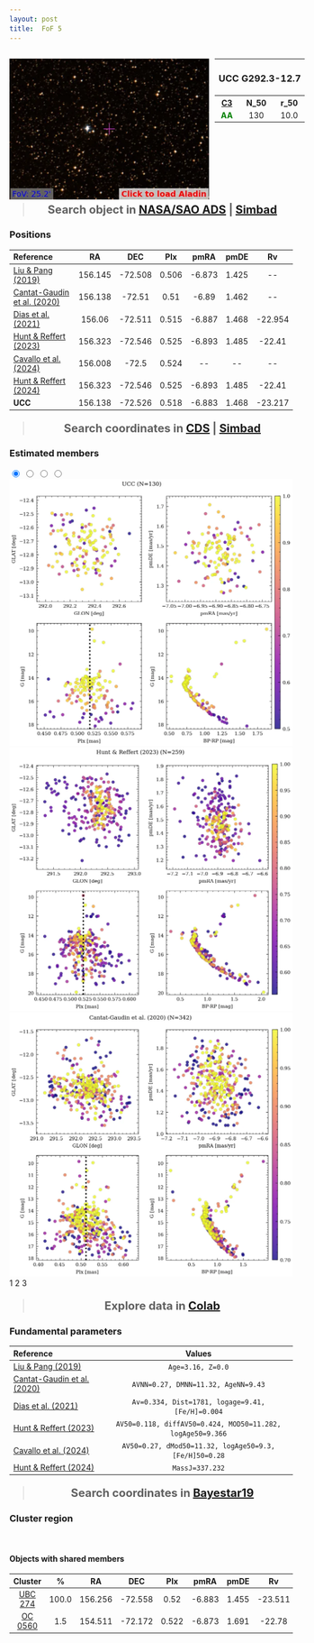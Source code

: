 ```yaml
---
layout: post
title:  FoF 5
---
```

<div style="display: flex; justify-content: space-between; width:720px;height:250px">
<div style="text-align: center;">

<!-- Static image + data attributes for FOV and target -->
<img id="aladin_img"
     data-umami-event="aladin_load"
     src="https://raw.githubusercontent.com/ucc23/Q4N/main/plots/fof5_aladin.webp"
     alt="Click to load Aladin Lite" 
     style="width:355px;height:250px; cursor: pointer;"
     data-fov="0.333" 
     data-target="156.138 -72.526"/>
<!-- Div to contain Aladin Lite viewer -->
<div id="aladin-lite-div" style="width:355px;height:250px;display:none;"></div>
<!-- Aladin Lite script (will be loaded after the image is clicked) -->
<script src="{{ site.baseurl }}/scripts/aladin_load.js"></script>

</div>
<!-- Left block -->

<table style="width:355px;height:250px;">
  <!-- Row 1 (title) -->
  <tr>
    <td colspan="5"><h3>UCC G292.3-12.7</h3></td>
  </tr>
  <!-- Row 2 -->
  <tr>
    <th style="text-align: center;"><a href="https://ucc.ar/faq#what-is-the-c3-parameter" title="Combined class">C3</a></th>
    <th style="text-align: center;"><div title="Stars with membership probability >50%">N_50</div></th>
    <th style="text-align: center;"><div title="Radius that contains half the members [arcmin]">r_50</div></th>
  </tr>
  <!-- Row 3 -->
  <tr>
    <td style="text-align: center;"><span style="color: green; font-weight: bold;">A</span><span style="color: green; font-weight: bold;">A</span></td>
    <td style="text-align: center;">130</td>
    <td style="text-align: center;">10.0</td>
  </tr>
</table>
</div>

> <p style="text-align:center; font-weight: bold; font-size:20px">Search object in <a data-umami-event="nasa_search" href="https://ui.adsabs.harvard.edu/search/q=%20collection%3Aastronomy%20body%3A%22FoF%205%22&sort=date%20desc%2C%20bibcode%20desc&p_=0" target="_blank">NASA/SAO ADS</a> | <a data-umami-event="simbad_search" href="https://simbad.cds.unistra.fr/simbad/sim-id-refs?Ident=fof5" target="_blank">Simbad</a></p>


### Positions

| Reference    | RA    | DEC   | Plx  | pmRA  | pmDE   |  Rv  |
| :---         | :---: | :---: | :---: | :---: | :---: | :---: |
|[Liu & Pang (2019)](https://ui.adsabs.harvard.edu/abs/2019ApJS..245...32L) | 156.145 | -72.508 | 0.506 | -6.873 | 1.425 | -- |
|[Cantat-Gaudin et al. (2020)](https://ui.adsabs.harvard.edu/abs/2020A%26A...640A...1C) | 156.138 | -72.51 | 0.51 | -6.89 | 1.462 | -- |
|[Dias et al. (2021)](https://ui.adsabs.harvard.edu/abs/2021MNRAS.504..356D) | 156.06 | -72.511 | 0.515 | -6.887 | 1.468 | -22.954 |
|[Hunt & Reffert (2023)](https://ui.adsabs.harvard.edu/abs/2023A%26A...673A.114H) | 156.323 | -72.546 | 0.525 | -6.893 | 1.485 | -22.41 |
|[Cavallo et al. (2024)](https://ui.adsabs.harvard.edu/abs/2024AJ....167...12C) | 156.008 | -72.5 | 0.524 | -- | -- | -- |
|[Hunt & Reffert (2024)](https://ui.adsabs.harvard.edu/abs/2024A%26A...686A..42H) | 156.323 | -72.546 | 0.525 | -6.893 | 1.485 | -22.41 |
| **UCC** |156.138 | -72.526 | 0.518 | -6.883 | 1.468 | -23.217 |

> <p style="text-align:center; font-weight: bold; font-size:20px">Search coordinates in <a data-umami-event="cds_coord_search" href="https://cdsportal.u-strasbg.fr/?target=156.138,-72.526" target="_blank">CDS</a> | <a data-umami-event="simbad_coord_search" href="https://simbad.cds.unistra.fr/mobile/object_list.html?coord=156.138%20-72.526&output=json&radius=5&userEntry=fof5" target="_blank">Simbad</a></p>

### Estimated members

<div class="carousel">
<input type="radio" name="radio-btn" id="slide1" checked>
<input type="radio" name="radio-btn" id="slide1">
<input type="radio" name="radio-btn" id="slide2">
<input type="radio" name="radio-btn" id="slide3">
<div class="slides">
<div class="slide">
<a href="https://raw.githubusercontent.com/ucc23/Q4N/main/plots/UCC/fof5.webp" target="_blank">
<img src="https://raw.githubusercontent.com/ucc23/Q4N/main/plots/UCC/fof5.webp" alt="FoF 5 UCC">
</a>
</div>
<div class="slide">
<a href="https://raw.githubusercontent.com/ucc23/Q4N/main/plots/HUNT23/fof5.webp" target="_blank">
<img src="https://raw.githubusercontent.com/ucc23/Q4N/main/plots/HUNT23/fof5.webp" alt="FoF 5 HUNT23">
</a>
</div>
<div class="slide">
<a href="https://raw.githubusercontent.com/ucc23/Q4N/main/plots/CANTAT20/fof5.webp" target="_blank">
<img src="https://raw.githubusercontent.com/ucc23/Q4N/main/plots/CANTAT20/fof5.webp" alt="FoF 5 CANTAT20">
</a>
</div>
</div>
<div class="indicators">
<label for="slide1">1</label>
<label for="slide2">2</label>
<label for="slide3">3</label>
</div>
</div>


> <p style="text-align:center; font-weight: bold; font-size:20px">Explore data in <a data-umami-event="colab" href="https://colab.research.google.com/github/ucc23/ucc/blob/main/assets/notebook.ipynb" target="_blank">Colab</a></p>


### Fundamental parameters

| Reference |  Values |
| :---      |  :---:  |
| [Liu & Pang (2019)](https://ui.adsabs.harvard.edu/abs/2019ApJS..245...32L) | `Age=3.16, Z=0.0` |
| [Cantat-Gaudin et al. (2020)](https://ui.adsabs.harvard.edu/abs/2020A%26A...640A...1C) | `AVNN=0.27, DMNN=11.32, AgeNN=9.43` |
| [Dias et al. (2021)](https://ui.adsabs.harvard.edu/abs/2021MNRAS.504..356D) | `Av=0.334, Dist=1781, logage=9.41, [Fe/H]=0.004` |
| [Hunt & Reffert (2023)](https://ui.adsabs.harvard.edu/abs/2023A%26A...673A.114H) | `AV50=0.118, diffAV50=0.424, MOD50=11.282, logAge50=9.366` |
| [Cavallo et al. (2024)](https://ui.adsabs.harvard.edu/abs/2024AJ....167...12C) | `AV50=0.27, dMod50=11.32, logAge50=9.3, [Fe/H]50=0.28` |
| [Hunt & Reffert (2024)](https://ui.adsabs.harvard.edu/abs/2024A%26A...686A..42H) | `MassJ=337.232` |

> <p style="text-align:center; font-weight: bold; font-size:20px">Search coordinates in <a data-umami-event="bayestar" href="http://argonaut.skymaps.info/query?lon=292.329%20&lat=-12.742&coordsys=gal&mapname=bayestar2019" target="_blank">Bayestar19</a></p>


### Cluster region

<html lang="en">
  <body>
    <center>
    <div id="plot-params"
         data-oc-name="fof5"
         data-ra-center="156.14"
         data-dec-center="-72.51"
         data-rad-deg="10.0"
         data-plx="0.518">
    </div>
    <div id="plot-container">
        <div id="plot"></div>
    </div>
    <script defer type="module" src="{{ site.baseurl }}/scripts/radec_scatter.js"></script>
    </center>
  </body>
</html>
<br>


#### Objects with shared members

| Cluster | <span title="Percentage of members that this OC shares with the ones listed">%</span>   | RA   | DEC   | Plx   | pmRA  | pmDE  | Rv    |
| :---:   | :-: |:---: | :---: | :---: | :---: | :---: | :---: |
|[UBC 274](/_clusters/ubc274/)| 100.0 | 156.256 | -72.558 | 0.52 | -6.883 | 1.455 | -23.511 |
|[OC 0560](/_clusters/oc0560/)| 1.5 | 154.511 | -72.172 | 0.522 | -6.873 | 1.691 | -22.78 |
